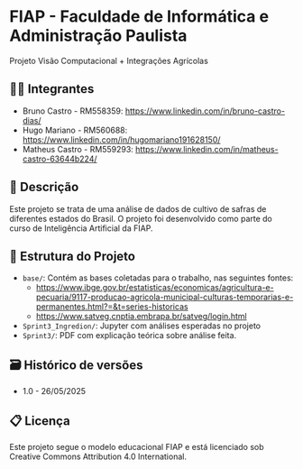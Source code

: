 
# FIAP - Faculdade de Informática e Administração Paulista

Projeto Visão Computacional + Integrações Agrícolas

## 👨‍🎓 Integrantes
- Bruno Castro - RM558359: https://www.linkedin.com/in/bruno-castro-dias/
- Hugo Mariano - RM560688: https://www.linkedin.com/in/hugomariano191628150/
- Matheus Castro - RM559293: https://www.linkedin.com/in/matheus-castro-63644b224/



## 📜 Descrição

Este projeto se trata de uma análise de dados de cultivo de safras de diferentes estados do Brasil.
O projeto foi desenvolvido como parte do curso de Inteligência Artificial da FIAP.

## 📁 Estrutura do Projeto

- `base/`: Contém as bases coletadas para o trabalho, nas seguintes fontes:
  -  https://www.ibge.gov.br/estatisticas/economicas/agricultura-e-pecuaria/9117-producao-agricola-municipal-culturas-temporarias-e-permanentes.html?=&t=series-historicas
  -  https://www.satveg.cnptia.embrapa.br/satveg/login.html
- `Sprint3_Ingredion/`: Jupyter com análises esperadas no projeto
- `Sprint3/`: PDF com explicação teórica sobre análise feita.



## 🗃 Histórico de versões

- 1.0 - 26/05/2025

## 📋 Licença

Este projeto segue o modelo educacional FIAP e está licenciado sob Creative Commons Attribution 4.0 International.

